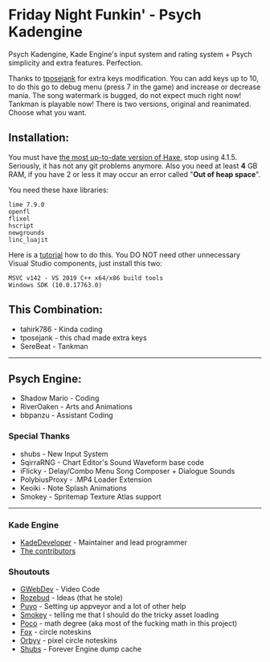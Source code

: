 # Friday Night Funkin' - Psych Kadengine
Psych Kadengine, Kade Engine's input system and rating system + Psych simplicity and extra features. Perfection.

Thanks to [tposejank](https://github.com/tposejank) for extra keys modification.
You can add keys up to 10, to do this go to debug menu (press 7 in the game) and increase or decrease mania.
The song watermark is bugged, do not expect much right now!
Tankman is playable now! There is two versions, original and reanimated. Choose what you want.

## Installation:
You must have [the most up-to-date version of Haxe](https://haxe.org/download/), stop using 4.1.5. Seriously, it has not any git problems anymore.
Also you need at least **4** GB RAM, if you have 2 or less it may occur an error called "**Out of heap space**".

You need these haxe libraries:

```
lime 7.9.0
openfl
flixel
hscript
newgrounds
linc_luajit
```

Here is a [tutorial](https://gamebanana.com/tuts/13935) how to do this.
You DO NOT need other unnecessary Visual Studio components, just install this two:

```
MSVC v142 - VS 2019 C++ x64/x86 build tools
Windows SDK (10.0.17763.0)
```

## This Combination:
* tahirk786 - Kinda coding
* tposejank - this chad made extra keys
* SereBeat - Tankman

__________________________________________________________________________

## Psych Engine:
* Shadow Mario - Coding
* RiverOaken - Arts and Animations
* bbpanzu - Assistant Coding

### Special Thanks
* shubs - New Input System
* SqirraRNG - Chart Editor's Sound Waveform base code
* iFlicky - Delay/Combo Menu Song Composer + Dialogue Sounds
* PolybiusProxy - .MP4 Loader Extension
* Keoiki - Note Splash Animations
* Smokey - Spritemap Texture Atlas support
__________________________________________________________________________

### Kade Engine
- [KadeDeveloper](https://twitter.com/KadeDeveloper) - Maintainer and lead programmer
- [The contributors](https://github.com/KadeDev/Kade-Engine/graphs/contributors)

### Shoutouts
- [GWebDev](https://github.com/GrowtopiaFli) - Video Code
- [Rozebud](https://github.com/ThatRozebudDude) - Ideas (that he stole)
- [Puyo](https://github.com/puyoxyz) - Setting up appveyor and a lot of other help
- [Smokey](https://github.com/Smokey555) - telling me that I should do the tricky asset loading
- [Poco](https://github.com/poco0317) - math degree (aka most of the fucking math in this project)
- [Fox](https://twitter.com/FoxeruKun) - circle noteskins
- [Orbyy](https://twitter.com/orbyynew) - pixel circle noteskins
- [Shubs](https://github.com/Yoshubs) - Forever Engine dump cache
